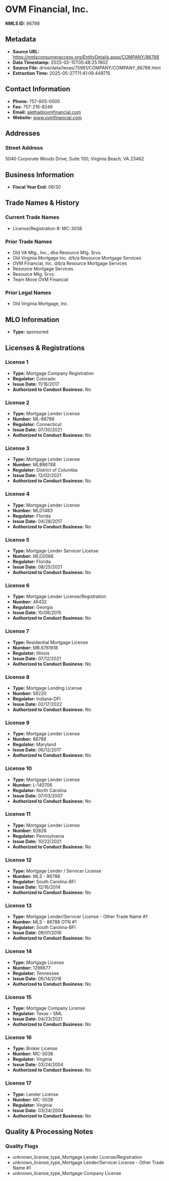 # OVM Financial, Inc.

**NMLS ID:** 86788

## Metadata
- **Source URL:** https://nmlsconsumeraccess.org/EntityDetails.aspx/COMPANY/86788
- **Data Timestamp:** 2025-02-15T05:48:25.180Z
- **Source File:** drive/data/texas/75961/COMPANY/COMPANY_86788.html
- **Extraction Time:** 2025-05-27T11:41:09.449715

## Contact Information
- **Phone:** 757-605-0500
- **Fax:** 757-216-8246
- **Email:** aletha@ovmfinancial.com
- **Website:** www.ovmfinancial.com

## Addresses
### Street Address
5040 Corporate Woods Drive; Suite 100; Virginia Beach, VA 23462

## Business Information
- **Fiscal Year End:** 06/30

## Trade Names & History
### Current Trade Names
- License/Registration #: MC-3038

### Prior Trade Names
- Old VA Mtg., Inc., dba Resource Mtg. Srvs.
- Old Virginia Mortgage Inc. d/b/a Resource Mortgage Services
- OVM Financial, Inc. d/b/a Resource Mortgage Services
- Resource Mortgage Services
- Resource Mtg. Srvs.
- Team Move OVM Financial

### Prior Legal Names
- Old Virginia Mortgage, Inc.

## MLO Information
- **Type:** sponsored

## Licenses & Registrations

### License 1
- **Type:** Mortgage Company Registration
- **Regulator:** Colorado
- **Issue Date:** 11/16/2017
- **Authorized to Conduct Business:** No

### License 2
- **Type:** Mortgage Lender License
- **Number:** ML-86788
- **Regulator:** Connecticut
- **Issue Date:** 07/30/2021
- **Authorized to Conduct Business:** No

### License 3
- **Type:** Mortgage Lender License
- **Number:** MLB86788
- **Regulator:** District of Columbia
- **Issue Date:** 12/02/2021
- **Authorized to Conduct Business:** No

### License 4
- **Type:** Mortgage Lender License
- **Number:** MLD1483
- **Regulator:** Florida
- **Issue Date:** 04/28/2017
- **Authorized to Conduct Business:** No

### License 5
- **Type:** Mortgage Lender Servicer License
- **Number:** MLD2086
- **Regulator:** Florida
- **Issue Date:** 08/25/2021
- **Authorized to Conduct Business:** No

### License 6
- **Type:** Mortgage Lender License/Registration
- **Number:** 46432
- **Regulator:** Georgia
- **Issue Date:** 10/08/2015
- **Authorized to Conduct Business:** No

### License 7
- **Type:** Residential Mortgage License
- **Number:** MB.6761618
- **Regulator:** Illinois
- **Issue Date:** 07/12/2021
- **Authorized to Conduct Business:** No

### License 8
- **Type:** Mortgage Lending License
- **Number:** 58220
- **Regulator:** Indiana-DFI
- **Issue Date:** 02/17/2022
- **Authorized to Conduct Business:** No

### License 9
- **Type:** Mortgage Lender License
- **Number:** 86788
- **Regulator:** Maryland
- **Issue Date:** 06/12/2017
- **Authorized to Conduct Business:** No

### License 10
- **Type:** Mortgage Lender License
- **Number:** L-140706
- **Regulator:** North Carolina
- **Issue Date:** 07/03/2007
- **Authorized to Conduct Business:** No

### License 11
- **Type:** Mortgage Lender License
- **Number:** 92828
- **Regulator:** Pennsylvania
- **Issue Date:** 10/22/2021
- **Authorized to Conduct Business:** No

### License 12
- **Type:** Mortgage Lender / Servicer License
- **Number:** MLS - 86788
- **Regulator:** South Carolina-BFI
- **Issue Date:** 12/16/2014
- **Authorized to Conduct Business:** No

### License 13
- **Type:** Mortgage Lender/Servicer License - Other Trade Name #1
- **Number:** MLS - 86788 OTN #1
- **Regulator:** South Carolina-BFI
- **Issue Date:** 09/01/2016
- **Authorized to Conduct Business:** No

### License 14
- **Type:** Mortgage License
- **Number:** 1298677
- **Regulator:** Tennessee
- **Issue Date:** 06/14/2016
- **Authorized to Conduct Business:** No

### License 15
- **Type:** Mortgage Company License
- **Regulator:** Texas - SML
- **Issue Date:** 04/23/2021
- **Authorized to Conduct Business:** No

### License 16
- **Type:** Broker License
- **Number:** MC-3038
- **Regulator:** Virginia
- **Issue Date:** 03/24/2004
- **Authorized to Conduct Business:** No

### License 17
- **Type:** Lender License
- **Number:** MC-3038
- **Regulator:** Virginia
- **Issue Date:** 03/24/2004
- **Authorized to Conduct Business:** No

## Quality & Processing Notes
### Quality Flags
- unknown_license_type_Mortgage Lender License/Registration
- unknown_license_type_Mortgage Lender/Servicer License - Other Trade Name #1
- unknown_license_type_Mortgage Company License
